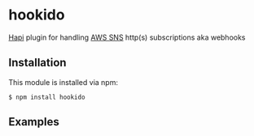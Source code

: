 # hookido

[Hapi](http://hapijs.com) plugin for handling [AWS SNS](https://aws.amazon.com/sns/) http(s) subscriptions aka webhooks

## Installation

This module is installed via npm:

	$ npm install hookido


## Examples

